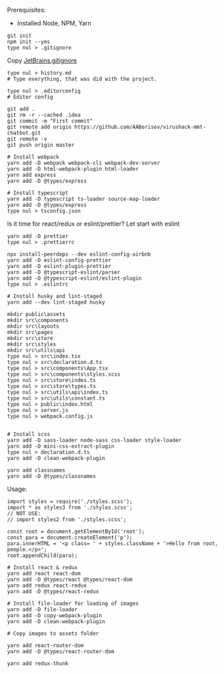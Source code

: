 
Prerequisites:
* Installed Node, NPM, Yarn


```shell script
git init
npm init --yes
type nul > .gitignore
```

Copy [JetBrains.gitignore](https://github.com/github/gitignore/blob/master/Global/JetBrains.gitignore)

```shell script
type nul > history.md
# Type everything, that was did with the project.

type nul > .editorconfig
# Editor config
```

```shell script
git add .
git rm -r --cached .idea
git commit -m "First commit"
git remote add origin https://github.com/AABorisov/virushack-mmt-chatbot.git
git remote -v
git push origin master
```

```shell script
# Install webpack
yarn add -D webpack webpack-cli webpack-dev-server
yarn add -D html-webpack-plugin html-loader
yarn add express
yarn add -D @types/express

```

```shell script
# Install typescript
yarn add -D typescript ts-loader source-map-loader
yarn add -D @types/express
type nul > tsconfig.json
```

Is it time for react/redux or eslint/prettier?
Let start with eslint

```shell script
yarn add -D prettier
type nul > .prettierrc

npx install-peerdeps --dev eslint-config-airbnb
yarn add -D eslint-config-prettier
yarn add -D eslint-plugin-prettier
yarn add -D @typescript-eslint/parser
yarn add -D @typescript-eslint/eslint-plugin
type nul > .eslintrc
```

```shell script
# Install husky and lint-staged
yarn add --dev lint-staged husky
```

```shell script
mkdir public\assets
mkdir src\components
mkdir src\layouts
mkdir src\pages
mkdir src\store
mkdir src\styles
mkdir src\utils\api
type nul > src\index.tsx
type nul > src\declaration.d.ts
type nul > src\components\App.tsx
type nul > src\components\styles.scss
type nul > src\store\index.ts
type nul > src\store\types.ts
type nul > src\utils\api\index.ts
type nul > src\utils\constant.ts
type nul > public\index.html
type nul > server.js
type nul > webpack.config.js


```

```shell script
# Install scss
yarn add -D sass-loader node-sass css-loader style-loader
yarn add -D mini-css-extract-plugin
type nul > declaration.d.ts
yarn add -D clean-webpack-plugin

yarn add classnames
yarn add -D @types/classnames
```

Usage:

```
import styles = require('./styles.scss');
import * as styles3 from './styles.scss';
// NOT USE:
// import styles2 from './styles.scss';

const root = document.getElementById('root');
const para = document.createElement('p');
para.innerHTML = '<p class= ' + styles.className + '>Hello from root, people.</p>';
root.appendChild(para);
```

```shell script
# Install react & redux
yarn add react react-dom
yarn add -D @types/react @types/react-dom
yarn add redux react-redux
yarn add -D @types/react-redux
```

```shell script
# Install file-loader for loading of images
yarn add -D file-loader
yarn add -D copy-webpack-plugin
yarn add -D clean-webpack-plugin

# Copy images to assets folder
```

```shell script
yarn add react-router-dom
yarn add -D @types/react-router-dom
```


```shell script
yarn add redux-thunk
```
